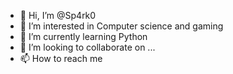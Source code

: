 - 👋 Hi, I’m @Sp4rk0
- 👀 I’m interested in Computer science and gaming
- 🌱 I’m currently learning Python
- 💞️ I’m looking to collaborate on ...
- 📫 How to reach me 

